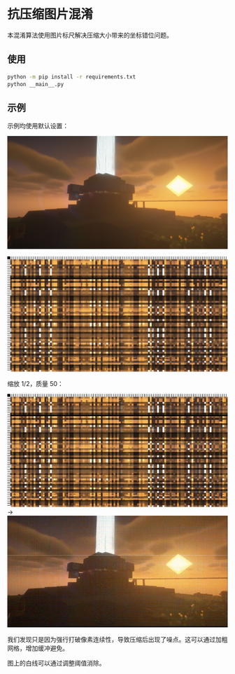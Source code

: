 # 抗压缩图片混淆

本混淆算法使用图片标尺解决压缩大小带来的坐标错位问题。

## 使用

```sh
python -m pip install -r requirements.txt
python __main__.py
```

## 示例

示例均使用默认设置：

![](example/image.png)

![](example/confused.png)

缩放 1/2，质量 50：

![](example/compressed.jpg) → ![](example/final.jpg)

我们发现只是因为强行打破像素连续性，导致压缩后出现了噪点。这可以通过加粗网格，增加缓冲避免。

图上的白线可以通过调整阈值消除。

